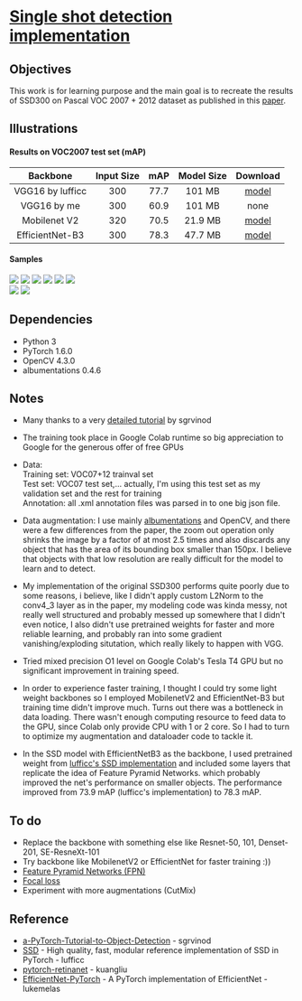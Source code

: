 # [Single shot detection implementation](https://arxiv.org/abs/1512.02325)

## Objectives
This work is for learning purpose and the main goal is to recreate the results of SSD300 on Pascal VOC 2007 + 2012 dataset 
as published in this [paper](https://arxiv.org/abs/1512.02325).

## Illustrations
#### Results on VOC2007 test set (mAP)
| Backbone          | Input Size |   mAP   | Model Size | Download  |
| :---------------: | :---------:| :-----: | :--------: | :-------: |
|  VGG16 by lufficc |     300    |  77.7   |   101 MB   | [model](https://github.com/lufficc/SSD/releases/download/1.2/vgg_ssd300_voc0712.pth)  |
|  VGG16 by me      |     300    |  60.9   |   101 MB   | none      |
|  Mobilenet V2     |     320    |  70.5   |   21.9 MB  | [model](https://github.com/ncthuan/single-shot-detection-pytorch/releases/download/0.0/ssd_efficientnet_b3.pt)  |
|  EfficientNet-B3  |     300    |  78.3   |   47.7 MB  | [model](https://github.com/ncthuan/single-shot-detection-pytorch/releases/download/0.0/ssd_mobilenetv2.pt)  |
 
#### Samples
![](results/ssdeff_sample_detection/000001.jpg) ![](results/ssdeff_sample_detection/000010.jpg)
![](results/ssdeff_sample_detection/000004.jpg) 
![](results/ssdeff_sample_detection/000014.jpg) 
![](results/ssdeff_sample_detection/000019.jpg)
![](results/ssdeff_sample_detection/000084.jpg)<br>
![](results/ssdeff_sample_detection/000073.jpg) ![](results/ssdeff_sample_detection/000075.jpg)

## Dependencies
* Python 3
* PyTorch 1.6.0
* OpenCV 4.3.0
* albumentations 0.4.6

## Notes
* Many thanks to a very [detailed tutorial](https://github.com/sgrvinod/a-PyTorch-Tutorial-to-Object-Detection) by sgrvinod

* The training took place in Google Colab runtime so big appreciation to Google for the generous offer of free GPUs

* Data:<br>
Training set: VOC07+12 trainval set<br>
Test set: VOC07 test set,... actually, I'm using this test set as my validation set and the rest for training<br>
Annotation: all .xml annotation files was parsed in to one big json file.

* Data augmentation: I use mainly [albumentations](https://github.com/albumentations-team/albumentations) and OpenCV, 
and there were a few differences from the paper, the zoom out operation only shrinks the image by a factor of at most 2.5 times and also discards any object
that has the area of its bounding box smaller than 150px. 
I believe that objects with that low resolution are really difficult for the model to learn and to detect.

* My implementation of the original SSD300 performs quite poorly due to some reasons, i believe, like 
I didn't apply custom L2Norm to the conv4_3 layer as in the paper, 
my modeling code was kinda messy, not really well structured and probably messed up somewhere that I didn't even notice,
I also didn't use pretrained weights for faster and more reliable learning,
and probably ran into some gradient vanishing/exploding situtation, which really likely to happen with VGG.

* Tried mixed precision O1 level on Google Colab's Tesla T4 GPU but no significant improvement in training speed.

* In order to experience faster training, I thought I could try some light weight backbones so I employed MobilenetV2 and EfficientNet-B3 
but training time didn't improve much. Turns out there was a bottleneck in data loading.
There wasn't enough computing resource to feed data to the GPU, since Colab only provide CPU with 1 or 2 core.
So I had to turn to optimize my augmentation and dataloader code to tackle it.

* In the SSD model with EfficientNetB3 as the backbone, I used pretrained weight from 
[lufficc's SSD implementation](https://github.com/lufficc/SSD/tree/master/) and included some layers that replicate the idea of Feature Pyramid Networks.
which probably improved the net's performance on smaller objects. The performance improved from 73.9 mAP (lufficc's implementation) to 78.3 mAP.


## To do
* Replace the backbone with something else like Resnet-50, 101, Denset-201, SE-ResneXt-101 
* Try backbone like MobilenetV2 or EfficientNet for faster training :))
* [Feature Pyramid Networks (FPN)](https://medium.com/@jonathan_hui/understanding-feature-pyramid-networks-for-object-detection-fpn-45b227b9106c)
* [Focal loss](https://arxiv.org/abs/1708.02002v2)
* Experiment with more augmentations (CutMix)


## Reference
* [a-PyTorch-Tutorial-to-Object-Detection](https://github.com/sgrvinod/a-PyTorch-Tutorial-to-Object-Detection) - sgrvinod
* [SSD](https://github.com/lufficc/SSD/tree/master/) - High quality, fast, modular reference implementation of SSD in PyTorch - lufficc
* [pytorch-retinanet](https://github.com/kuangliu/pytorch-retinanet) - kuangliu
* [EfficientNet-PyTorch](https://github.com/lukemelas/EfficientNet-PyTorch) - A PyTorch implementation of EfficientNet - lukemelas
